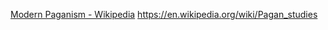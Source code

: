 ﻿[Modern Paganism - Wikipedia](https://en.wikipedia.org/wiki/Modern_Paganism)
https://en.wikipedia.org/wiki/Pagan_studies